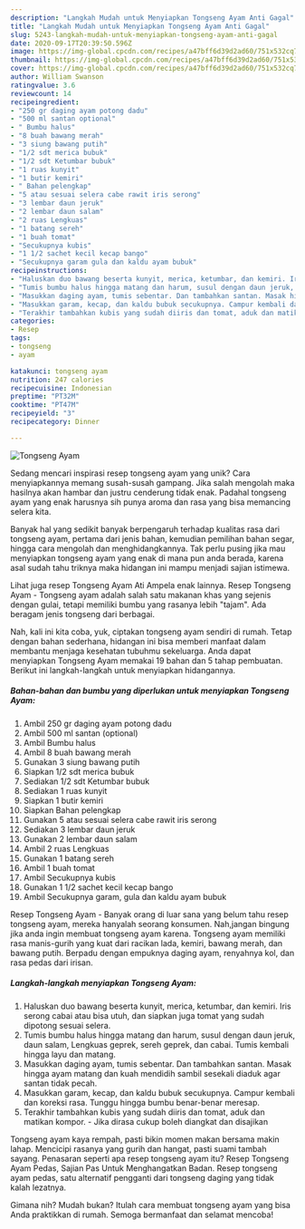 ```yaml
---
description: "Langkah Mudah untuk Menyiapkan Tongseng Ayam Anti Gagal"
title: "Langkah Mudah untuk Menyiapkan Tongseng Ayam Anti Gagal"
slug: 5243-langkah-mudah-untuk-menyiapkan-tongseng-ayam-anti-gagal
date: 2020-09-17T20:39:50.596Z
image: https://img-global.cpcdn.com/recipes/a47bff6d39d2ad60/751x532cq70/tongseng-ayam-foto-resep-utama.jpg
thumbnail: https://img-global.cpcdn.com/recipes/a47bff6d39d2ad60/751x532cq70/tongseng-ayam-foto-resep-utama.jpg
cover: https://img-global.cpcdn.com/recipes/a47bff6d39d2ad60/751x532cq70/tongseng-ayam-foto-resep-utama.jpg
author: William Swanson
ratingvalue: 3.6
reviewcount: 14
recipeingredient:
- "250 gr daging ayam potong dadu"
- "500 ml santan optional"
- " Bumbu halus"
- "8 buah bawang merah"
- "3 siung bawang putih"
- "1/2 sdt merica bubuk"
- "1/2 sdt Ketumbar bubuk"
- "1 ruas kunyit"
- "1 butir kemiri"
- " Bahan pelengkap"
- "5 atau sesuai selera cabe rawit iris serong"
- "3 lembar daun jeruk"
- "2 lembar daun salam"
- "2 ruas Lengkuas"
- "1 batang sereh"
- "1 buah tomat"
- "Secukupnya kubis"
- "1 1/2 sachet kecil kecap bango"
- "Secukupnya garam gula dan kaldu ayam bubuk"
recipeinstructions:
- "Haluskan duo bawang beserta kunyit, merica, ketumbar, dan kemiri. Iris serong cabai atau bisa utuh, dan siapkan juga tomat yang sudah dipotong sesuai selera."
- "Tumis bumbu halus hingga matang dan harum, susul dengan daun jeruk, daun salam, Lengkuas geprek, sereh geprek, dan cabai. Tumis kembali hingga layu dan matang."
- "Masukkan daging ayam, tumis sebentar. Dan tambahkan santan. Masak hingga ayam matang dan kuah mendidih sambil sesekali diaduk agar santan tidak pecah."
- "Masukkan garam, kecap, dan kaldu bubuk secukupnya. Campur kembali dan koreksi rasa. Tunggu hingga bumbu benar-benar meresap."
- "Terakhir tambahkan kubis yang sudah diiris dan tomat, aduk dan matikan kompor.  Jika dirasa cukup boleh diangkat dan disajikan"
categories:
- Resep
tags:
- tongseng
- ayam

katakunci: tongseng ayam 
nutrition: 247 calories
recipecuisine: Indonesian
preptime: "PT32M"
cooktime: "PT47M"
recipeyield: "3"
recipecategory: Dinner

---
```



![Tongseng Ayam](https://img-global.cpcdn.com/recipes/a47bff6d39d2ad60/751x532cq70/tongseng-ayam-foto-resep-utama.jpg)

Sedang mencari inspirasi resep tongseng ayam yang unik? Cara menyiapkannya memang susah-susah gampang. Jika salah mengolah maka hasilnya akan hambar dan justru cenderung tidak enak. Padahal tongseng ayam yang enak harusnya sih punya aroma dan rasa yang bisa memancing selera kita.

Banyak hal yang sedikit banyak berpengaruh terhadap kualitas rasa dari tongseng ayam, pertama dari jenis bahan, kemudian pemilihan bahan segar, hingga cara mengolah dan menghidangkannya. Tak perlu pusing jika mau menyiapkan tongseng ayam yang enak di mana pun anda berada, karena asal sudah tahu triknya maka hidangan ini mampu menjadi sajian istimewa.

Lihat juga resep Tongseng Ayam Ati Ampela enak lainnya. Resep Tongseng Ayam - Tongseng ayam adalah salah satu makanan khas yang sejenis dengan gulai, tetapi memiliki bumbu yang rasanya lebih &#34;tajam&#34;. Ada beragam jenis tongseng dari berbagai.


Nah, kali ini kita coba, yuk, ciptakan tongseng ayam sendiri di rumah. Tetap dengan bahan sederhana, hidangan ini bisa memberi manfaat dalam membantu menjaga kesehatan tubuhmu sekeluarga. Anda dapat menyiapkan Tongseng Ayam memakai 19 bahan dan 5 tahap pembuatan. Berikut ini langkah-langkah untuk menyiapkan hidangannya.

<!--inarticleads1-->

##### Bahan-bahan dan bumbu yang diperlukan untuk menyiapkan Tongseng Ayam:

1. Ambil 250 gr daging ayam potong dadu
1. Ambil 500 ml santan (optional)
1. Ambil  Bumbu halus
1. Ambil 8 buah bawang merah
1. Gunakan 3 siung bawang putih
1. Siapkan 1/2 sdt merica bubuk
1. Sediakan 1/2 sdt Ketumbar bubuk
1. Sediakan 1 ruas kunyit
1. Siapkan 1 butir kemiri
1. Siapkan  Bahan pelengkap
1. Gunakan 5 atau sesuai selera cabe rawit iris serong
1. Sediakan 3 lembar daun jeruk
1. Gunakan 2 lembar daun salam
1. Ambil 2 ruas Lengkuas
1. Gunakan 1 batang sereh
1. Ambil 1 buah tomat
1. Ambil Secukupnya kubis
1. Gunakan 1 1/2 sachet kecil kecap bango
1. Ambil Secukupnya garam, gula dan kaldu ayam bubuk


Resep Tongseng Ayam - Banyak orang di luar sana yang belum tahu resep tongseng ayam, mereka hanyalah seorang konsumen. Nah,jangan bingung jika anda ingin membuat tongseng ayam karena. Tongseng ayam memiliki rasa manis-gurih yang kuat dari racikan lada, kemiri, bawang merah, dan bawang putih. Berpadu dengan empuknya daging ayam, renyahnya kol, dan rasa pedas dari irisan. 

<!--inarticleads2-->

##### Langkah-langkah menyiapkan Tongseng Ayam:

1. Haluskan duo bawang beserta kunyit, merica, ketumbar, dan kemiri. Iris serong cabai atau bisa utuh, dan siapkan juga tomat yang sudah dipotong sesuai selera.
1. Tumis bumbu halus hingga matang dan harum, susul dengan daun jeruk, daun salam, Lengkuas geprek, sereh geprek, dan cabai. Tumis kembali hingga layu dan matang.
1. Masukkan daging ayam, tumis sebentar. Dan tambahkan santan. Masak hingga ayam matang dan kuah mendidih sambil sesekali diaduk agar santan tidak pecah.
1. Masukkan garam, kecap, dan kaldu bubuk secukupnya. Campur kembali dan koreksi rasa. Tunggu hingga bumbu benar-benar meresap.
1. Terakhir tambahkan kubis yang sudah diiris dan tomat, aduk dan matikan kompor.  - Jika dirasa cukup boleh diangkat dan disajikan


Tongseng ayam kaya rempah, pasti bikin momen makan bersama makin lahap. Mencicipi rasanya yang gurih dan hangat, pasti suami tambah sayang. Penasaran seperti apa resep tongseng ayam itu? Resep Tongseng Ayam Pedas, Sajian Pas Untuk Menghangatkan Badan. Resep tongseng ayam pedas, satu alternatif pengganti dari tongseng daging yang tidak kalah lezatnya. 

Gimana nih? Mudah bukan? Itulah cara membuat tongseng ayam yang bisa Anda praktikkan di rumah. Semoga bermanfaat dan selamat mencoba!
